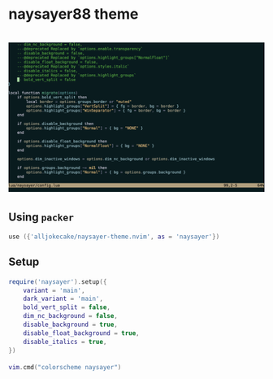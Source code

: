# naysayer88 theme
<h1>
    <img src="assets/screenshot.png"/>
</h1>

## Using `packer`
```lua
use ({'alljokecake/naysayer-theme.nvim', as = 'naysayer'})
```
## Setup
```lua
require('naysayer').setup({
	variant = 'main',
	dark_variant = 'main',
	bold_vert_split = false,
	dim_nc_background = false,
	disable_background = true,
	disable_float_background = true,
	disable_italics = true,
})

vim.cmd("colorscheme naysayer")
```
